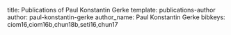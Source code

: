 title: Publications of Paul Konstantin Gerke
template: publications-author
author: paul-konstantin-gerke
author_name: Paul Konstantin Gerke
bibkeys: ciom16,ciom16b,chun18b,seti16,chun17